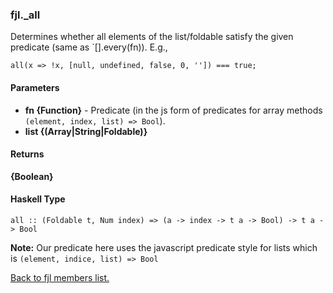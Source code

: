 ### fjl._all
Determines whether all elements of the list/foldable satisfy the given predicate (same as `[].every(fn)).
E.g.,
```
all(x => !x, [null, undefined, false, 0, '']) === true;

```

#### Parameters
- **fn {Function}** - Predicate (in the js form of predicates for array methods `(element, index, list) => Bool`). 
- **list {(Array|String|Foldable)}**
 
#### Returns
**{Boolean}**

#### Haskell Type
`all :: (Foldable t, Num index) => (a -> index -> t a -> Bool) -> t a -> Bool`

**Note:** Our predicate here uses the javascript predicate style for lists
which is `(element, indice, list) => Bool`

[Back to fjl members list.](#fjl-members-list)
